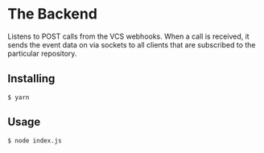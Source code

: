 # The Backend

Listens to POST calls from the VCS webhooks.
When a call is received, it sends the event data on via sockets
to all clients that are subscribed to the particular repository.

## Installing
```
$ yarn
```

## Usage
```
$ node index.js
```
